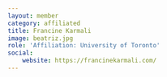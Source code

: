 ```yaml
---
layout: member
category: affiliated
title: Francine Karmali
image: beatriz.jpg
role: 'Affiliation: University of Toronto'
social:
    website: https://francinekarmali.com/
---
```

